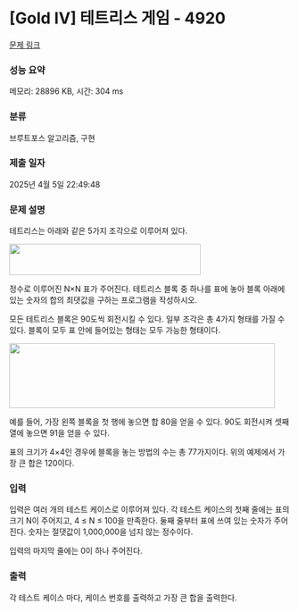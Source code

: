 # [Gold IV] 테트리스 게임 - 4920 

[문제 링크](https://www.acmicpc.net/problem/4920) 

### 성능 요약

메모리: 28896 KB, 시간: 304 ms

### 분류

브루트포스 알고리즘, 구현

### 제출 일자

2025년 4월 5일 22:49:48

### 문제 설명

<p>테트리스는 아래와 같은 5가지 조각으로 이루어져 있다.</p>

<p><img alt="" src="https://www.acmicpc.net/upload/images/tet.png" style="height:56px; width:343px"></p>

<p>정수로 이루어진 N×N 표가 주어진다. 테트리스 블록 중 하나를 표에 놓아 블록 아래에 있는 숫자의 합의 최댓값을 구하는 프로그램을 작성하시오.</p>

<p>모든 테트리스 블록은 90도씩 회전시킬 수 있다. 일부 조각은 총 4가지 형태를 가질 수 있다. 블록이 모두 표 안에 들어있는 형태는 모두 가능한 형태이다.</p>

<p><img alt="" src="https://www.acmicpc.net/upload/images/tet2(1).png" style="height:116px; width:476px"></p>

<p>예를 들어, 가장 왼쪽 블록을 첫 행에 놓으면 합 80을 얻을 수 있다. 90도 회전시켜 셋째 열에 놓으면 91을 얻을 수 있다.</p>

<p>표의 크기가 4×4인 경우에 블록을 놓는 방법의 수는 총 77가지이다. 위의 예제에서 가장 큰 합은 120이다.</p>

### 입력 

 <p>입력은 여러 개의 테스트 케이스로 이루어져 있다. 각 테스트 케이스의 첫째 줄에는 표의 크기 N이 주어지고, 4 ≤ N ≤ 100을 만족한다. 둘째 줄부터 표에 쓰여 있는 숫자가 주어진다. 숫자는 절댓값이 1,000,000을 넘지 않는 정수이다.</p>

<p>입력의 마지막 줄에는 0이 하나 주어진다.</p>

### 출력 

 <p>각 테스트 케이스 마다, 케이스 번호를 출력하고 가장 큰 합을 출력한다.</p>

